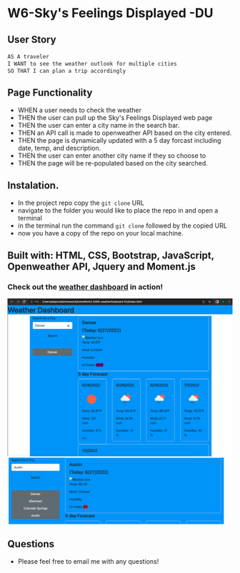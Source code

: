 # W6-Sky's Feelings Displayed -DU

## User Story
```
AS A traveler
I WANT to see the weather outlook for multiple cities
SO THAT I can plan a trip accordingly
```

## Page Functionality 
* WHEN a user needs to check the weather 
* THEN the user can pull up the Sky's Feelings Displayed web page
* THEN the user can enter a city name in the search bar. 
* THEN an API call is made to openweather API based on the city entered. 
* THEN the page is dynamically updated with a 5 day forcast including date, temp, and description. 
* THEN the user can enter another city name if they so choose to 
* THEN the page will be re-populated based on the city searched. 

## Instalation.
* In the project repo copy the ```git clone``` URL
* navigate to the folder you would like to place the repo in and open a terminal
* in the terminal run the command ```git clone``` followed by the copied URL
* now you have a copy of the repo on your local machine. 


## Built with: HTML, CSS, Bootstrap,  JavaScript, Openweather API, Jquery and Moment.js


### Check out the [weather dashboard](https://floki-themad.github.io/W6-weatherDasboard-DU/) in action! 


<img src ="img/Screen Shot 2022-06-27 at 3.48.15 PM.png">
<img src ="img/Screen Shot 2022-06-27 at 3.50.39 PM.png">

## Questions
* Please feel free to email me with any questions! 